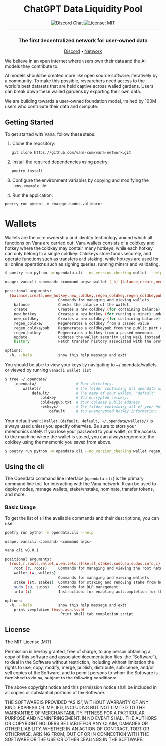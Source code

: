 <div align="center">

# **ChatGPT Data Liquidity Pool** <!-- omit in toc -->
[![Discord Chat](https://img.shields.io/discord/308323056592486420.svg)](https://discord.gg/xx98TSE8)
[![License: MIT](https://img.shields.io/badge/License-MIT-yellow.svg)](https://opensource.org/licenses/MIT)

---

### The first decentralized network for user-owned data <!-- omit in toc -->

[Discord](https://discord.gg/xx98TSE8) • [Network](https://satori.vanascan.io)

</div>

We believe in an open internet where users own their data and the AI models they contribute to.

AI models should be created more like open source software: iteratively by a community. To make this possible, researchers need access to the world's best datasets that are held captive across walled gardens. Users can break down these walled gardens by exporting their own data.

We are building towards a user-owned foundation model, trained by 100M users who contribute their data and compute.

## Getting Started

To get started with Vana, follow these steps:

1. Clone the repository:
```shell
   git clone https://github.com/vana-com/vana-network.git
```

2. Install the required dependencies using poetry:
```shell
   poetry install
```
3. Configure the environment variables by copying and modifying the `.env.example` file:

4. Run the application:
```shell
poetry run python -m chatgpt.nodes.validator
```

# Wallets

Wallets are the core ownership and identity technology around which all functions on Vana are carried out. 
Vana wallets consists of a coldkey and hotkey where the coldkey may contain many hotkeys, while each hotkey can only belong to a single coldkey. 
Coldkeys store funds securely, and operate functions such as transfers and staking, while hotkeys are used for all online operations such as signing queries, running miners and validating.


```bash
$ poetry run python -m opendata.cli --no_version_checking wallet --help

usage: vanacli <command> <command args> wallet [-h] {balance,create,new_hotkey,new_coldkey,regen_coldkey,regen_coldkeypub,regen_hotkey,update,history} ...

positional arguments:
  {balance,create,new_hotkey,new_coldkey,regen_coldkey,regen_coldkeypub,regen_hotkey,update,history}
                        Commands for managing and viewing wallets.
    balance             Checks the balance of the wallet.
    create              Creates a new coldkey (for containing balance) under the specified path.
    new_hotkey          Creates a new hotkey (for running a miner) under the specified path.
    new_coldkey         Creates a new coldkey (for containing balance) under the specified path.
    regen_coldkey       Regenerates a coldkey from a passed value
    regen_coldkeypub    Regenerates a coldkeypub from the public part of the coldkey.
    regen_hotkey        Regenerates a hotkey from a passed mnemonic
    update              Updates the wallet security using NaCL instead of ansible vault.
    history             Fetch transfer history associated with the provided wallet

options:
  -h, --help            show this help message and exit
```

You should be able to view your keys by navigating to ~/.opendata/wallets or viewed by running ```vanacli wallet list```
```bash
$ tree ~/.opendata/
    .opendata/                  # Root directory.
        wallets/                # The folder containing all opendata wallets.
            default/            # The name of your wallet, "default"
                coldkey         # You encrypted coldkey.
                coldkeypub.txt  # Your coldkey public address
                hotkeys/        # The folder containing all of your hotkeys.
                    default     # You unencrypted hotkey information.
```
Your default wallet ```Wallet (default, default, ~/.opendata/wallets/)``` is always used unless you specify otherwise. 
Be sure to store your mnemonics safely. 
If you lose your password to your wallet, or the access to the machine where the wallet is stored, you can always regenerate the coldkey using the mnemonic you saved from above.
```bash
$ poetry run python -m opendata.cli --no_version_checking wallet regen_coldkey --mnemonic **** *** **** **** ***** **** *** **** **** **** ***** *****
```

## Using the cli
The Opendata command line interface (`opendata.cli`) is the primary command line tool for interacting with the Vana network.
It can be used to deploy nodes, manage wallets, stake/unstake, nominate, transfer tokens, and more.

### Basic Usage

To get the list of all the available commands and their descriptions, you can use:

```bash
poetry run python -m opendata.cli --help

usage: vanacli <command> <command args>

vana cli v0.0.1

positional arguments:
  {root,r,roots,wallet,w,wallets,stake,st,stakes,sudo,su,sudos,info,i}
    root (r, roots)     Commands for managing and viewing the root network.
    wallet (w, wallets)
                        Commands for managing and viewing wallets.
    stake (st, stakes)  Commands for staking and removing stake from hotkey accounts.
    sudo (su, sudos)    Commands for DLP management
    info (i)            Instructions for enabling autocompletion for the CLI.

options:
  -h, --help            show this help message and exit
  --print-completion {bash,zsh,tcsh}
                         Print shell tab completion script
```
## License
The MIT License (MIT)

Permission is hereby granted, free of charge, to any person obtaining a copy of this software and associated documentation files (the “Software”), to deal in the Software without restriction, including without limitation the rights to use, copy, modify, merge, publish, distribute, sublicense, and/or sell copies of the Software, and to permit persons to whom the Software is furnished to do so, subject to the following conditions:

The above copyright notice and this permission notice shall be included in all copies or substantial portions of the Software.

THE SOFTWARE IS PROVIDED “AS IS”, WITHOUT WARRANTY OF ANY KIND, EXPRESS OR IMPLIED, INCLUDING BUT NOT LIMITED TO THE WARRANTIES OF MERCHANTABILITY, FITNESS FOR A PARTICULAR PURPOSE AND NONINFRINGEMENT. IN NO EVENT SHALL THE AUTHORS OR COPYRIGHT HOLDERS BE LIABLE FOR ANY CLAIM, DAMAGES OR OTHER LIABILITY, WHETHER IN AN ACTION OF CONTRACT, TORT OR OTHERWISE, ARISING FROM, OUT OF OR IN CONNECTION WITH THE SOFTWARE OR THE USE OR OTHER DEALINGS IN THE SOFTWARE.
